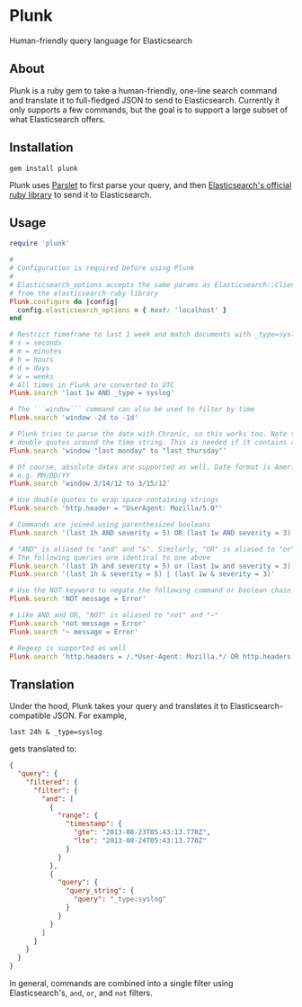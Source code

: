 Plunk
=====

Human-friendly query language for Elasticsearch

## About

Plunk is a ruby gem to take a human-friendly, one-line search command and
translate it to full-fledged JSON to send to Elasticsearch. Currently it only
supports a few commands, but the goal is to support a large subset of what
Elasticsearch offers.

## Installation
```
gem install plunk
```

Plunk uses [Parslet](https://github.com/kschiess/parslet) to first parse your
query, and then [Elasticsearch's official ruby library](https://github.com/elasticsearch/elasticsearch-ruby)
to send it to Elasticsearch.

## Usage
```ruby
require 'plunk'

# 
# Configuration is required before using Plunk
# 
# Elasticsearch_options accepts the same params as Elasticsearch::Client
# from the elasticsearch-ruby library
Plunk.configure do |config|
  config.elasticsearch_options = { host: 'localhost' }
end

# Restrict timeframe to last 1 week and match documents with _type=syslog
# s = seconds
# m = minutes
# h = hours
# d = days
# w = weeks
# All times in Plunk are converted to UTC
Plunk.search 'last 1w AND _type = syslog'

# The ```window``` command can also be used to filter by time
Plunk.search 'window -2d to -1d'

# Plunk tries to parse the date with Chronic, so this works too. Note the
# double quotes around the time string. This is needed if it contains a space.
Plunk.search 'window "last monday" to "last thursday"'

# Of course, absolute dates are supported as well. Date format is American style
# e.g. MM/DD/YY
Plunk.search 'window 3/14/12 to 3/15/12'

# Use double quotes to wrap space-containing strings
Plunk.search 'http.header = "UserAgent: Mozilla/5.0"'

# Commands are joined using parenthesized booleans
Plunk.search '(last 1h AND severity = 5) OR (last 1w AND severity = 3)'

# "AND" is aliased to "and" and "&". Similarly, "OR" is aliased to "or" and "|".
# The following queries are identical to one above
Plunk.search '(last 1h and severity = 5) or (last 1w and severity = 3)'
Plunk.search '(last 1h & severity = 5) | (last 1w & severity = 3)'

# Use the NOT keyword to negate the following command or boolean chain
Plunk.search 'NOT message = Error'

# Like AND and OR, "NOT" is aliased to "not" and "~"
Plunk.search 'not message = Error'
Plunk.search '~ message = Error'

# Regexp is supported as well
Plunk.search 'http.headers = /.*User-Agent: Mozilla.*/ OR http.headers = /.*application\/json.*/'
```


## Translation

Under the hood, Plunk takes your query and translates it to
Elasticsearch-compatible JSON. For example,

```last 24h & _type=syslog```

gets translated to:

```json
{
  "query": {
    "filtered": {
      "filter": {
        "and": [
          {
            "range": {
              "timestamp": {
                "gte": "2013-08-23T05:43:13.770Z",
                "lte": "2013-08-24T05:43:13.770Z"
              }
            }
          },
          {
            "query": {
              "query_string": {
                "query": "_type:syslog"
              }
            }
          }
        ]
      }
    }
  }
}
```

In general, commands are combined into a single filter using Elasticsearch's,
```and```, ```or```, and ```not``` filters.
